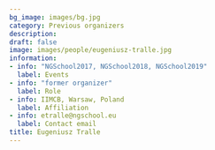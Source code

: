 ```yaml
---
bg_image: images/bg.jpg
category: Previous organizers
description: 
draft: false
image: images/people/eugeniusz-tralle.jpg
information:
- info: "NGSchool2017, NGSchool2018, NGSchool2019"
  label: Events
- info: "former organizer"
  label: Role
- info: IIMCB, Warsaw, Poland
  label: Affiliation
- info: etralle@ngschool.eu
  label: Contact email
title: Eugeniusz Tralle
---
```

